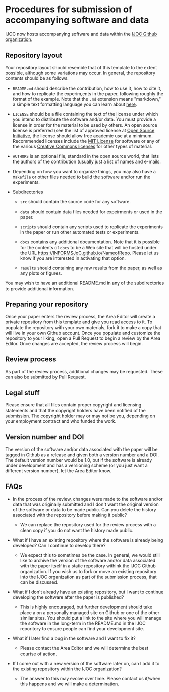 # Procedures for submission of accompanying software and data

IJOC now hosts accompanying software and data within the [IJOC Github
organization](https://github.com/INFORMSJoC).

## Repository layout

Your repository layout should resemble that of this template to the extent
possible, although some variations may occur. In general, the repository
contents should be as follows.

 * `README.md` should describe the contribution, how to use it, how to cite
   it, and how to replicate the experim,ents in the paper, following roughly
   the format of the example. Note that the `.md` extension means "markdown,"
   a simple text formatting language you can learn about
   [here](https://guides.github.com/features/mastering-markdown/).
   
 * `LICENSE` should be a file containing the text of the license under which
   you intend to distribute the software and/or data. You must provide a
   license in order for the material to be used by others. An open source
   license is preferred (see the list of approved license at [Open Source
   Initiative](https://opensource.org/licenses), the license should allow free
   academic use at a minimum. Recommended licenses include the [MIT
   License](https://opensource.org/licenses/MIT) for software or any of the
   various [Creative Commons licenses](https://creativecommons.org/licenses/)
   for other types of material.

 * `AUTHORS` is an optional file, standard in the open source world, that
   lists the authors of the contribution (usually just a list of names and
   e-mails.

 * Depending on how you want to organize things, you may also have a
   `Makefile` or other files needed to build the software and/or run the
   experiments.

 * Subdirectories

   * `src` should contain the source code for any software.

   * `data` should contain data files needed for expeirments or used in the
     paper.
     
   * `scripts` should contain any scripts used to replicate the experiments in
     the paper or run other automated tests or experiments.

   * `docs` contains any additional documentation. Note that it is possible for
      the contents of `docs` to be a Web site that will be hosted under the
      URL https://INFORMSJoC.github.io/NameofRepo. Please let us know if you
      are interested in activating that option.

   * `results` should containing any raw results from the paper, as well as
     any plots or figures.

You may wish to have an additional README.md in any of the subdirectories to
provide additional information.

## Preparing your repository

Once your paper enters the review process, the Area Editor will create a
private repository from this template and give you read access to it. To
populate the repository with your own materials, fork it to make a copy that
will live in your own Github account. Once you populate and customize the
repository to your liking, open a Pull Request to begin a review by the Area
Editor. Once changes are accepted, the review process will begin.


## Review process 

As part of the review process, additional changes may be requested. These can
also be submitted by Pull Request.

## Legal stuff

Please ensure that all files contain proper copyright and licensing statements
and that the copyright holders have been notified of the submission. The
copyright holder may or may not be you, depending on your employment contract
and who funded the work.

## Version number and DOI

The version of the software and/or data associated with the paper will be
tagged in Github as a release and given both a version number and a DOI. The
default version number would be 1.0, but if the software is already under
development and has a versioning scheme (or you just want a different version
number), let the Area Editor know.

## FAQs

 * In the process of the review, changes were made to the software and/or
 data that was originally submitted and I don't want the original version of
 the software or data to be made public. Can you delete the history associated
 with the repository before making it public?

   * We can replace the repository used for the review process with a clean
     copy if you do not want the history made public.

 * What if I have an existing repository where the software is already being
   developed? Can I continue to develop there?

   * We expect this to sometimes be the case. In general, we would still like
     to archive the version of the software and/or data associated with the
     paper itself in a static repository withink the IJOC Github organization.
     If you wish us to fork or move an existing repository into the IJOC
     organization as part of the submission process, that can be discussed.

 * What if I don't already have an existing repository, but I want to continue
   developing the software after the paper is published?

   * This is highly encouraged, but further development should take place a on
     a personally managed site on Github or one of the other similar sites.
     You should put a link to the site where you will manage the software in
     the long-term in the README.md in the IJOC reporitory to ensure people
     can find your development site.

 * What if I later find a bug in the software and I want to fix it?

   * Please contact the Area Editor and we will determine the best courtse of
     action.

 * If I come out with a new version of the software later on, can I add it to
   the existing repository within the IJOC organization?

   * The answer to this may evolve over time. Please contact us if/when this
     happens and we will make a determination.